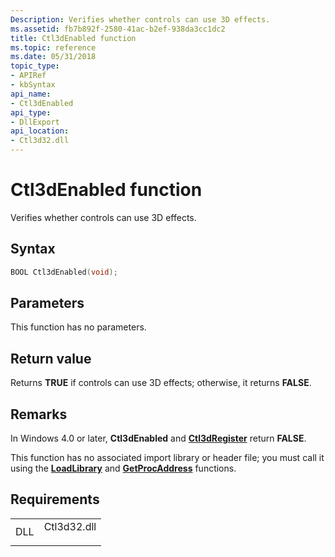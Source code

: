 ```yaml
---
Description: Verifies whether controls can use 3D effects.
ms.assetid: fb7b892f-2580-41ac-b2ef-938da3cc1dc2
title: Ctl3dEnabled function
ms.topic: reference
ms.date: 05/31/2018
topic_type: 
- APIRef
- kbSyntax
api_name: 
- Ctl3dEnabled
api_type: 
- DllExport
api_location: 
- Ctl3d32.dll
---
```


# Ctl3dEnabled function

Verifies whether controls can use 3D effects.

## Syntax


```C++
BOOL Ctl3dEnabled(void);
```



## Parameters

This function has no parameters.

## Return value

Returns **TRUE** if controls can use 3D effects; otherwise, it returns **FALSE**.

## Remarks

In Windows 4.0 or later, **Ctl3dEnabled** and [**Ctl3dRegister**](ctl3dregister.md) return **FALSE**.

This function has no associated import library or header file; you must call it using the [**LoadLibrary**](/windows/win32/api/libloaderapi/nf-libloaderapi-loadlibrarya) and [**GetProcAddress**](/windows/win32/api/libloaderapi/nf-libloaderapi-getprocaddress) functions.

## Requirements



|                |                                                                                        |
|----------------|----------------------------------------------------------------------------------------|
| DLL<br/> | <dl> <dt>Ctl3d32.dll</dt> </dl> |



 

 